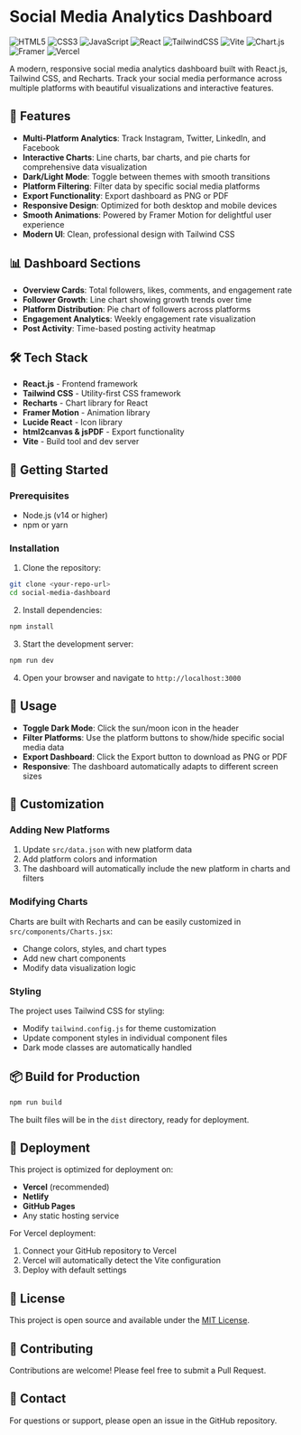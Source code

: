# Social Media Analytics Dashboard

![HTML5](https://img.shields.io/badge/html5-%23E34F26.svg?style=for-the-badge&logo=html5&logoColor=white)
![CSS3](https://img.shields.io/badge/css3-%231572B6.svg?style=for-the-badge&logo=css3&logoColor=white)
![JavaScript](https://img.shields.io/badge/javascript-%23323330.svg?style=for-the-badge&logo=javascript&logoColor=%23F7DF1E)
![React](https://img.shields.io/badge/react-%2320232a.svg?style=for-the-badge&logo=react&logoColor=%2361DAFB)
![TailwindCSS](https://img.shields.io/badge/tailwindcss-%2338B2AC.svg?style=for-the-badge&logo=tailwind-css&logoColor=white)
![Vite](https://img.shields.io/badge/vite-%23646CFF.svg?style=for-the-badge&logo=vite&logoColor=white)
![Chart.js](https://img.shields.io/badge/chart.js-F5788D.svg?style=for-the-badge&logo=chart.js&logoColor=white)
![Framer](https://img.shields.io/badge/Framer-black?style=for-the-badge&logo=framer&logoColor=blue)
![Vercel](https://img.shields.io/badge/vercel-%23000000.svg?style=for-the-badge&logo=vercel&logoColor=white)

A modern, responsive social media analytics dashboard built with React.js, Tailwind CSS, and Recharts. Track your social media performance across multiple platforms with beautiful visualizations and interactive features.

## 🚀 Features

- **Multi-Platform Analytics**: Track Instagram, Twitter, LinkedIn, and Facebook
- **Interactive Charts**: Line charts, bar charts, and pie charts for comprehensive data visualization
- **Dark/Light Mode**: Toggle between themes with smooth transitions
- **Platform Filtering**: Filter data by specific social media platforms
- **Export Functionality**: Export dashboard as PNG or PDF
- **Responsive Design**: Optimized for both desktop and mobile devices
- **Smooth Animations**: Powered by Framer Motion for delightful user experience
- **Modern UI**: Clean, professional design with Tailwind CSS

## 📊 Dashboard Sections

- **Overview Cards**: Total followers, likes, comments, and engagement rate
- **Follower Growth**: Line chart showing growth trends over time
- **Platform Distribution**: Pie chart of followers across platforms
- **Engagement Analytics**: Weekly engagement rate visualization
- **Post Activity**: Time-based posting activity heatmap

## 🛠️ Tech Stack

- **React.js** - Frontend framework
- **Tailwind CSS** - Utility-first CSS framework
- **Recharts** - Chart library for React
- **Framer Motion** - Animation library
- **Lucide React** - Icon library
- **html2canvas & jsPDF** - Export functionality
- **Vite** - Build tool and dev server

## 🚀 Getting Started

### Prerequisites

- Node.js (v14 or higher)
- npm or yarn

### Installation

1. Clone the repository:
```bash
git clone <your-repo-url>
cd social-media-dashboard
```

2. Install dependencies:
```bash
npm install
```

3. Start the development server:
```bash
npm run dev
```

4. Open your browser and navigate to `http://localhost:3000`

## 📱 Usage

- **Toggle Dark Mode**: Click the sun/moon icon in the header
- **Filter Platforms**: Use the platform buttons to show/hide specific social media data
- **Export Dashboard**: Click the Export button to download as PNG or PDF
- **Responsive**: The dashboard automatically adapts to different screen sizes

## 🎨 Customization

### Adding New Platforms

1. Update `src/data.json` with new platform data
2. Add platform colors and information
3. The dashboard will automatically include the new platform in charts and filters

### Modifying Charts

Charts are built with Recharts and can be easily customized in `src/components/Charts.jsx`:
- Change colors, styles, and chart types
- Add new chart components
- Modify data visualization logic

### Styling

The project uses Tailwind CSS for styling:
- Modify `tailwind.config.js` for theme customization
- Update component styles in individual component files
- Dark mode classes are automatically handled

## 📦 Build for Production

```bash
npm run build
```

The built files will be in the `dist` directory, ready for deployment.

## 🚀 Deployment

This project is optimized for deployment on:
- **Vercel** (recommended)
- **Netlify**
- **GitHub Pages**
- Any static hosting service

For Vercel deployment:
1. Connect your GitHub repository to Vercel
2. Vercel will automatically detect the Vite configuration
3. Deploy with default settings

## 📄 License

This project is open source and available under the [MIT License](LICENSE).

## 🤝 Contributing

Contributions are welcome! Please feel free to submit a Pull Request.

## 📧 Contact

For questions or support, please open an issue in the GitHub repository.